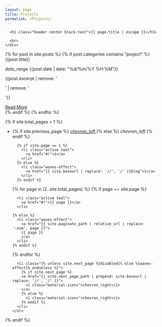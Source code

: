 ```yaml
---
layout: page
title: Projects
permalink: /Projects/
---
```

  <div class="section no-pad-bot" id="index-banner">
    <div class="container" >

      <h1 class="header center black-text">{{ page.title | escape }}</h1>
      
      <br>
    </div>
  </div>

<div class="row">
  {% for post in site.posts %}
  {% if post.categories contains "project" %}
  <div class="col s12">
    <div class="card hoverable">
      <div class="card-content">
        <span id="post-title" class="card-title">{{post.title}}</span>
        <p id="post-date">
          <i class="material-icons">date_range</i>
          {{post.date | date: "%d/%m/%Y %H:%M"}}
        </p>
        <p id="post-content">{{post.excerpt | remove: '<p>' | remove: '</p>'}}</p>
      </div>
      <div class="card-action">
        <a href="{{ post.url | relative_url }}">
          Read More
        </a>
      </div>
    </div>
  </div>
  {% endif %}
  {% endfor %}

  <!-- pagination -->
{% if site.total_pages > 1 %}
  <div class="col s12 center-align">
    <ul class="pagination">
      <li class="{% unless site.previous_page %}disabled{% else %}waves-effect{% endunless %}">
        {% if site.previous_page %}
          <a href="{{ site.previous_page_path | prepend: site.baseurl | replace: '//', '/' }}">
            <i class="material-icons">chevron_left</i>
          </a>
        {% else %}
          <i class="material-icons">chevron_left</i>
        {% endif %}
      </li>


      {% if site.page == 1 %}
        <li class="active teal">
          <a href="#!">1</a>
        </li>
      {% else %}
        <li class="waves-effect">
          <a href="{{ site.baseurl | replace: '//', '/' }}blog">1</a>
        </li>
      {% endif %}

  {% for page in (2..site.total_pages) %}
    {% if page == site.page %}

      <li class="active teal">
        <a href="#!">{{ page }}</a>
      </li>

    {% else %}
      <li class="waves-effect">  
        <a href="{{ site.paginate_path | relative_url | replace: ':num', page }}">
        {{ page }}
        </a>
      </li>
    {% endif %}

  {% endfor %}

      <li class="{% unless site.next_page %}disabled{% else %}waves-effect{% endunless %}">
        {% if site.next_page %}
        <a href="{{ site.next_page_path | prepend: site.baseurl | replace: '//', '/' }}">
          <i class="material-icons">chevron_right</i>
        </a>
        {% else %}
          <i class="material-icons">chevron_right</i>
        {% endif %}
      </li>
    </ul>
  </div>
{% endif %}

</div>
